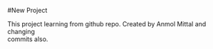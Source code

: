 #New Project 

This project learning from github repo.
Created by Anmol Mittal and changing
<br/> 
commits also. 
